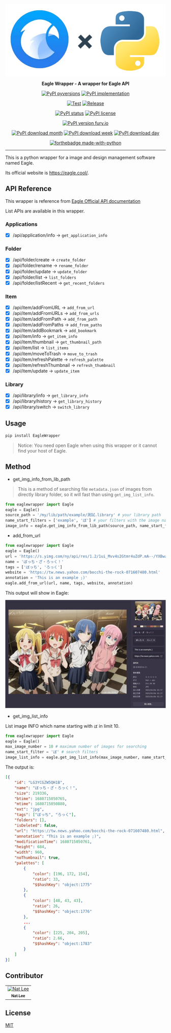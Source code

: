 
<div align="center" style="text-align: center">

<p style="text-align: center">
  <img align="center" src="https://raw.githubusercontent.com/NatLee/Eagle-Wrapper/main/doc/repo-logo.png" alt="Eagle Wrapper">
</p>

**Eagle Wrapper - A wrapper for Eagle API**

[![PyPI pyversions](https://img.shields.io/pypi/pyversions/EagleWrapper.svg)](https://pypi.python.org/pypi/EagleWrapper/) [![PyPI implementation](https://img.shields.io/pypi/implementation/EagleWrapper.svg)](https://pypi.python.org/pypi/EagleWrapper/)

[![Test](https://github.com/NatLee/Eagle-Wrapper/actions/workflows/test.yml/badge.svg)](https://github.com/NatLee/Eagle-Wrappger/actions/workflows/test.yml) [![Release](https://github.com/NatLee/Eagle-Wrapper/actions/workflows/release.yml/badge.svg)](https://github.com/NatLee/Eagle-Wrapper/actions/workflows/release.yml)

[![PyPI status](https://img.shields.io/pypi/status/EagleWrapper.svg)](https://pypi.python.org/pypi/EagleWrapper/) [![PyPI license](https://img.shields.io/pypi/l/EagleWrapper.svg)](https://pypi.python.org/pypi/EagleWrapper/)

[![PyPI version fury.io](https://badge.fury.io/py/eaglewrapper.svg)](https://pypi.python.org/pypi/EagleWrapper/)

[![PyPI download month](https://img.shields.io/pypi/dm/EagleWrapper.svg)](https://pypi.python.org/pypi/EagleWrapper/) [![PyPI download week](https://img.shields.io/pypi/dw/EagleWrapper.svg)](https://pypi.python.org/pypi/EagleWrapper/) [![PyPI download day](https://img.shields.io/pypi/dd/EagleWrapper.svg)](https://pypi.python.org/pypi/EagleWrapper/)

[![forthebadge made-with-python](http://ForTheBadge.com/images/badges/made-with-python.svg)](https://www.python.org/)

</div>

---

This is a python wrapper for a image and design management software named Eagle.

Its official website is https://eagle.cool/.


## API Reference

This wrapper is reference from [Eagle Official API documentation](https://api.eagle.cool/)

List APIs are available in this wrapper.

### Applications

- [x] /api/application/info -> `get_application_info`

### Folder

- [x] /api/folder/create -> `create_folder`
- [x] /api/folder/rename -> `rename_folder`
- [x] /api/folder/update -> `update_folder`
- [x] /api/folder/list -> `list_folders`
- [x] /api/folder/listRecent -> `get_recent_folders`

### Item

- [x] /api/item/addFromURL -> `add_from_url`
- [x] /api/item/addFromURLs -> `add_from_urls`
- [x] /api/item/addFromPath -> `add_from_path`
- [x] /api/item/addFromPaths -> `add_from_paths`
- [x] /api/item/addBookmark -> `add_bookmark`
- [x] /api/item/info -> `get_item_info`
- [x] /api/item/thumbnail -> `get_thumbnail_path`
- [x] /api/item/list -> `list_items`
- [x] /api/item/moveToTrash -> `move_to_trash`
- [x] /api/item/refreshPalette -> `refresh_palette`
- [x] /api/item/refreshThumbnail -> `refresh_thumbnail`
- [x] /api/item/update -> `update_item`

### Library

- [x] /api/library/info -> `get_library_info`
- [x] /api/library/history -> `get_library_history`
- [x] /api/library/switch -> `switch_library`

## Usage

```bash
pip install EagleWrapper
```

> Notice: You need open Eagle when using this wrapper or it cannot find your host of Eagle.

## Method

- get_img_info_from_lib_path

> This is a method of searching file `metadata.json` of images from directly library folder, so it will fast than using `get_img_list_info`.

```python
from eaglewrapper import Eagle
eagle = Eagle()
source_path = '/my/lib/path/example/測試.library' # your library path
name_start_filters = ['example', 'ぼ'] # your filters with the image name
image_info = eagle.get_img_info_from_lib_path(source_path, name_start_filters)
```

- add_from_url

```python
from eaglewrapper import Eagle
eagle = Eagle()
url = 'https://s.yimg.com/ny/api/res/1.2/1ui_Mvv4s2Gtmr4uZdP.mA--/YXBwaWQ9aGlnaGxhbmRlcjt3PTk2MDtoPTY4NDtjZj13ZWJw/https://s.yimg.com/os/creatr-uploaded-images/2022-11/1f7132d0-5e6a-11ed-b7bd-ba3b4a3aed4f'
name = 'ぼっち・ざ・ろっく！'
tags = ['ぼっち', 'ろっく']
website = 'https://tw.news.yahoo.com/bocchi-the-rock-071607480.html'
annotation = 'This is an example ;)'
eagle.add_from_url(url, name, tags, website, annotation)
```

This output will show in Eagle:

![add-from-url](https://raw.githubusercontent.com/NatLee/Eagle-Wrapper/main/doc/add-from-url.png)

- get_img_list_info

List image INFO which name starting with `ぼ` in limit 10.

```python
from eaglewrapper import Eagle
eagle = Eagle()
max_image_number = 10 # maximum number of images for searching
name_start_filter = 'ぼ' # search filters
image_list_info = eagle.get_img_list_info(max_image_number, name_start_filter)
```

The output is:

```json
[{
    "id": "LG3YCGZW5QH1B",
    "name": "ぼっち・ざ・ろっく！",
    "size": 219336,
    "btime": 1680715050765,
    "mtime": 1680715050880,
    "ext": "jpg",
    "tags": ["ぼっち", "ろっく"],
    "folders": [],
    "isDeleted": false,
    "url": "https://tw.news.yahoo.com/bocchi-the-rock-071607480.html",
    "annotation": "This is an example ;)",
    "modificationTime": 1680715050761,
    "height": 684,
    "width": 960,
    "noThumbnail": true,
    "palettes": [
        {
            "color": [196, 172, 154],
            "ratio": 33,
            "$$hashKey": "object:1775"
        },
        {
            "color": [48, 43, 43],
            "ratio": 26,
            "$$hashKey": "object:1776"
        },
        ...
        {
            "color": [225, 204, 205],
            "ratio": 2.66,
            "$$hashKey": "object:1783"
        }
    ]
}]
```

## Contributor

<!-- ALL-CONTRIBUTORS-LIST:START - Do not remove or modify this section -->
<!-- prettier-ignore-start -->
<!-- markdownlint-disable -->
<table>
  <tbody>
    <tr>
      <td align="center"><a href="https://github.com/NatLee"><img src="https://avatars.githubusercontent.com/u/10178964?v=3?s=100" width="100px;" alt="Nat Lee"/><br /><sub><b>Nat Lee</b></sub></a></td>
    </tr>
  </tbody>
</table>

<!-- markdownlint-restore -->
<!-- prettier-ignore-end -->

<!-- ALL-CONTRIBUTORS-LIST:END -->

## License

[MIT](LICENSE)








